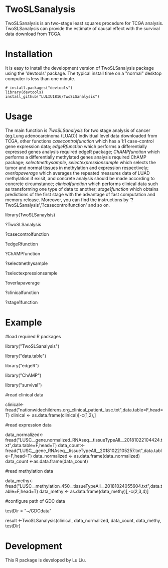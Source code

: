 # TwoSLSanalysis

TwoSLSanalysis is an  two-stage least squares procedure for TCGA analysis. TwoSLSanalysis can provide the estimate of causal effect with the survival data download from TCGA.


# Installation

It is easy to install the development version of TwoSLSanalysis package using the 'devtools' package. The typical install time on a "normal" desktop computer is less than one minute.

```
# install.packages("devtools")
library(devtools)
install_github("LULIU1816/TwoSLSanalysis")
```


# Usage

The main function is *TwoSLSanalysis* for two stage analysis of cancer (eg.Lung adenocarcinoma (LUAD)) individual level data downloaded from TCGA, other functions *casecontrolfunction* which has a 1:1 case-control gene expression data; *edgeRfunction* which performs a differentially expressed genes analysis required edgeR package; *ChAMPfunction* which performs a differentially methylated genes analysis required ChAMP package; *selectmethysample*, *selectexpressionsample* which selects the tumor and normal tissues in methylation and expression respectively; *overlapaverage* which averages the repeated measures data of LUAD methylation if exisit, and concrete analysis should be made according to concrete circumstance; *clinicalfunction* which performs clinical data such as transforming one type of data to another; *stage1function* which obtains predictions of the first stage with the advantage of fast computation and memory release.  Moreover, you can find the instructions by '?TwoSLSanalysis','?casecontrolfunction' and so on. 

library(TwoSLSanaylsis)

?TwoSLSanalysis

?casecontrolfunction

?edgeRfunction

?ChAMPfunction

?selectmethysample

?selectexpressionsample

?overlapaverage

?clinicalfunction

?stage1function


# Example
#load required R packages

library("TwoSLSanalysis")

library("data.table")

library("edgeR")

library("ChAMP")

library("survival")

#read clinical data

clinical<-fread("nationwidechildrens.org_clinical_patient_lusc.txt",data.table=F,head=T)
clinical <- as.data.frame(clinical)[-c(1,2),]

#read expression data

data_normalized<-fread("LUSC__gene.normalized_RNAseq__tissueTypeAll__20181022104424.txt",data.table=F,head=T)
data_count<-fread("LUSC__gene_RNAseq__tissueTypeAll__20181022105257.txt",data.table=F,head=T)
data_normalized <- as.data.frame(data_normalized)
data_count <-as.data.frame(data_count)

#read methylation data

data_methy<-fread("LUSC__methylation_450__tissueTypeAll__20181024055604.txt",data.table=F,head=T)
data_methy <- as.data.frame(data_methy)[,-c(2,3,4)]

#configure path of GDC data

testDir = "~/GDCdata"

result <-TwoSLSanalysis(clinical, data_normalized, data_count, data_methy, testDir) 


# Development
This R package is developed by Lu Liu.
